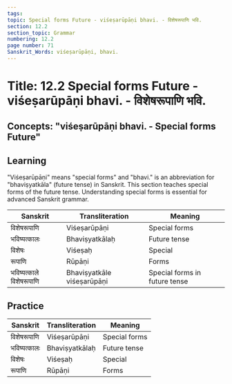```yaml
---
tags:
topic: Special forms Future - viśeṣarūpāṇi bhavi. - विशेषरूपाणि भवि.
section: 12.2
section_topic: Grammar
numbering: 12.2
page number: 71
Sanskrit_Words: viśeṣarūpāṇi, bhavi.
---
```

# Title: 12.2 Special forms Future - viśeṣarūpāṇi bhavi. - विशेषरूपाणि भवि.
## Concepts: "viśeṣarūpāṇi bhavi. - Special forms Future"

## Learning
"Viśeṣarūpāṇi" means "special forms" and "bhavi." is an abbreviation for "bhaviṣyatkāla" (future tense) in Sanskrit. This section teaches special forms of the future tense. Understanding special forms is essential for advanced Sanskrit grammar.

| Sanskrit           | Transliteration      | Meaning                          |
| ------------------ | -------------------- | -------------------------------- |
| विशेषरूपाणि       | Viśeṣarūpāṇi         | Special forms                    |
| भविष्यत्कालः      | Bhaviṣyatkālaḥ       | Future tense                     |
| विशेषः             | Viśeṣaḥ              | Special                          |
| रूपाणि             | Rūpāṇi               | Forms                            |
| भविष्यत्काले विशेषरूपाणि | Bhaviṣyatkāle viśeṣarūpāṇi | Special forms in future tense |

## Practice
| Sanskrit           | Transliteration      | Meaning                          |
| ------------------ | -------------------- | -------------------------------- |
| विशेषरूपाणि       | Viśeṣarūpāṇi         | Special forms                    |
| भविष्यत्कालः      | Bhaviṣyatkālaḥ       | Future tense                     |
| विशेषः             | Viśeṣaḥ              | Special                          |
| रूपाणि             | Rūpāṇi               | Forms                            |
